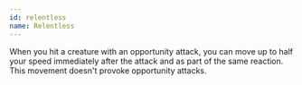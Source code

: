 ```yaml
---
id: relentless
name: Relentless
---
```

When you hit a creature with an opportunity attack, you can move up to half your speed immediately after the attack and as part of the same reaction. This movement doesn't provoke opportunity attacks.